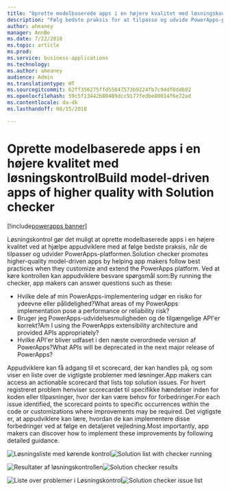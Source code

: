 ```yaml
---
title: "Oprette modelbaserede apps i en højere kvalitet med løsningskontrol"
description: "Følg bedste praksis for at tilpasse og udvide PowerApps-platformen"
author: aheaney
manager: AnnBe
ms.date: 7/22/2018
ms.topic: article
ms.prod: 
ms.service: business-applications
ms.technology: 
ms.author: aheaney
audience: Admin
ms.translationtype: HT
ms.sourcegitcommit: 62ff356275ffd55047573b9224fb7c94df8dd602
ms.openlocfilehash: 59c5f13442b80489dcc9177fedbe80014f6e72ad
ms.contentlocale: da-dk
ms.lasthandoff: 08/15/2018

---
```

# <a name="build-model-driven-apps-of-higher-quality-with-solution-checker"></a><span data-ttu-id="3d1e3-103">Oprette modelbaserede apps i en højere kvalitet med løsningskontrol</span><span class="sxs-lookup"><span data-stu-id="3d1e3-103">Build model-driven apps of higher quality with Solution checker</span></span>

[!include[powerapps banner](../includes/powerapps.md)]




<span data-ttu-id="3d1e3-104">Løsningskontrol gør det muligt at oprette modelbaserede apps i en højere kvalitet ved at hjælpe appudviklere med at følge bedste praksis, når de tilpasser og udvider PowerApps-platformen.</span><span class="sxs-lookup"><span data-stu-id="3d1e3-104">Solution checker promotes higher-quality model-driven apps by helping app makers follow best practices when they customize and extend the PowerApps platform.</span></span> <span data-ttu-id="3d1e3-105">Ved at køre kontrollen kan appudviklere besvare spørgsmål som:</span><span class="sxs-lookup"><span data-stu-id="3d1e3-105">By running the checker, app makers can answer questions such as these:</span></span>

- <span data-ttu-id="3d1e3-106">Hvilke dele af min PowerApps-implementering udgør en risiko for ydeevne eller pålidelighed?</span><span class="sxs-lookup"><span data-stu-id="3d1e3-106">What areas of my PowerApps implementation pose a performance or reliability risk?</span></span>
- <span data-ttu-id="3d1e3-107">Bruger jeg PowerApps-udvidelsesmuligheden og de tilgængelige API'er korrekt?</span><span class="sxs-lookup"><span data-stu-id="3d1e3-107">Am I using the PowerApps extensibility architecture and provided APIs appropriately?</span></span>
- <span data-ttu-id="3d1e3-108">Hvilke API'er bliver udfaset i den næste overordnede version af PowerApps?</span><span class="sxs-lookup"><span data-stu-id="3d1e3-108">What APIs will be deprecated in the next major release of PowerApps?</span></span>
 
<span data-ttu-id="3d1e3-109">Appudviklere kan få adgang til et scorecard, der kan handles på, og som viser en liste over de vigtigste problemer med løsninger.</span><span class="sxs-lookup"><span data-stu-id="3d1e3-109">App makers can access an actionable scorecard that lists top solution issues.</span></span> <span data-ttu-id="3d1e3-110">For hvert registreret problem henviser scorecardet til specifikke hændelser inden for koden eller tilpasninger, hvor der kan være behov for forbedringer.</span><span class="sxs-lookup"><span data-stu-id="3d1e3-110">For each issue identified, the scorecard points to specific occurrences within the code or customizations where improvements may be required.</span></span> <span data-ttu-id="3d1e3-111">Det vigtigste er, at appudviklere kan lære, hvordan de kan implementere disse forbedringer ved at følge en detaljeret vejledning.</span><span class="sxs-lookup"><span data-stu-id="3d1e3-111">Most importantly, app makers can discover how to implement these improvements by following detailed guidance.</span></span>

<span data-ttu-id="3d1e3-112">![Løsningsliste med kørende kontrol](media/01_SolutionList.jpg "Løsningskontrol kører")</span><span class="sxs-lookup"><span data-stu-id="3d1e3-112">![Solution list with checker running](media/01_SolutionList.jpg "Solution checker running")</span></span>

<span data-ttu-id="3d1e3-113">![Resultater af løsningskontrollen](media/02_Summary.jpg "Resultater af løsningskontrollen")</span><span class="sxs-lookup"><span data-stu-id="3d1e3-113">![Solution checker results](media/02_Summary.jpg "Solution checker results")</span></span>

<span data-ttu-id="3d1e3-114">![Liste over problemer i Løsningskontrol](media/03_IssueList.jpg "Liste over problemer i Løsningskontrol")</span><span class="sxs-lookup"><span data-stu-id="3d1e3-114">![Solution checker issue list](media/03_IssueList.jpg "Solution checker issue list")</span></span>


